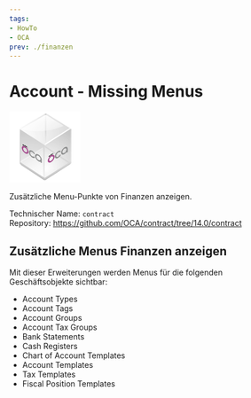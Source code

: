 ```yaml
---
tags:
- HowTo
- OCA
prev: ./finanzen
---
```

# Account - Missing Menus
![icon_oca_app](assets/icon_oca_app.png)

Zusätzliche Menu-Punkte von Finanzen anzeigen.

Technischer Name: `contract`\
Repository: <https://github.com/OCA/contract/tree/14.0/contract>

## Zusätzliche Menus Finanzen anzeigen

Mit dieser Erweiterungen werden Menus für die folgenden Geschäftsobjekte sichtbar:

* Account Types
* Account Tags
* Account Groups
* Account Tax Groups
* Bank Statements
* Cash Registers
* Chart of Account Templates
* Account Templates
* Tax Templates
* Fiscal Position Templates